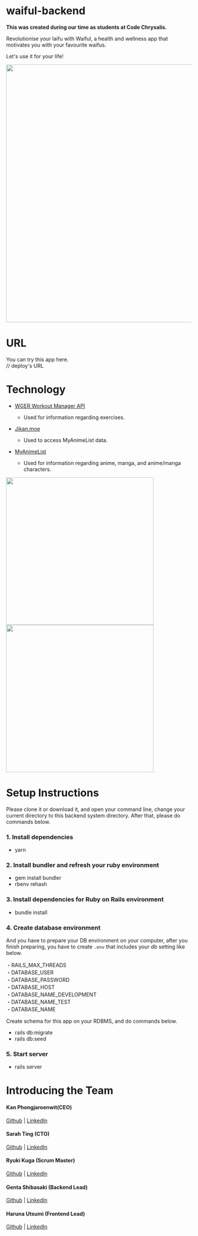 # waiful-backend

**This was created during our time as students at Code Chrysalis.**

Revolutionise your laifu with Waiful, a health and wellness app that motivates you with your favourite waifus.

Let's use it for your life!

<img src="https://user-images.githubusercontent.com/56245555/76932158-9c99ee80-692d-11ea-9cec-fbef66e13374.png" width="700px">

# URL

You can try this app here.  
// deploy's URL

# Technology

- [WGER Workout Manager API](http://wger.de/en)
  - Used for information regarding exercises.
- [Jikan.moe](https://jikan.moe/)
  - Used to access MyAnimeList data.
- [MyAnimeList](https://myanimelist.net/)

  - Used for information regarding anime, manga, and anime/manga characters.

<img src="https://user-images.githubusercontent.com/56245555/76932527-79237380-692e-11ea-89d5-5729fae82f14.png" width="400px"><img src="https://user-images.githubusercontent.com/56245555/76932649-c273c300-692e-11ea-8ca6-dd927089db9b.png" width="400px">

# Setup Instructions

Please clone it or download it, and open your command line, change your current directory to this backend system directory. After that, please do commands below.

### 1. Install dependencies

- yarn

### 2. Install bundler and refresh your ruby environment

- gem install bundler
- rbenv rehash

### 3. Install dependencies for Ruby on Rails environment

- bundle install

### 4. Create database environment

And you have to prepare your DB environment on your computer, after you finish preparing, you have to create `.env` that includes your db setting like below.

・RAILS_MAX_THREADS  
・DATABASE_USER  
・DATABASE_PASSWORD  
・DATABASE_HOST  
・DATABASE_NAME_DEVELOPMENT  
・DATABASE_NAME_TEST  
・DATABASE_NAME

Create schema for this app on your RDBMS, and do commands below.

- rails db:migrate
- rails db:seed

### 5. Start server

- rails server

# Introducing the Team

#### Kan Phongjaroenwit(CEO)

[Github](https://github.com/kan4k4) | [LinkedIn](https://www.linkedin.com/in/contactkan/)

#### Sarah Ting (CTO)

[Github](https://github.com/sarahjting) | [LinkedIn](https://www.linkedin.com/in/sarahjting/)

#### Ryuki Kuga (Scrum Master)

[Github](https://github.com/ryukikikie) | [LinkedIn](https://www.linkedin.com/in/ryukikikie/)

#### Genta Shibasaki (Backend Lead)

[Github](https://github.com/GentaShibasaki) | [LinkedIn](https://www.linkedin.com/in/gentashibasaki/)

#### Haruna Utsumi (Frontend Lead)

[Github](https://github.com/harunamarun) | [LinkedIn](https://www.linkedin.com/in/harunamarun/)
